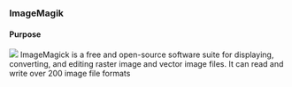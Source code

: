 ### ImageMagik
#### Purpose
<img src="https://upload.wikimedia.org/wikipedia/commons/thumb/9/9a/ImageMagick_logo.svg/200px-ImageMagick_logo.svg.png">
ImageMagick is a free and open-source software suite for displaying, converting, and editing raster image and vector image files. It can read and write over 200 image file formats
